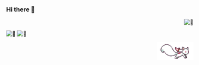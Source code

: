 ### Hi there 👋
<p align=right><img  height="50px" alt="🦑" src="https://count.getloli.com/get/@zivenyang?theme=rule34"></p>

<img height="150px" alt="🦑" src="https://github-readme-stats.vercel.app/api?username=zivenyang&show_icons=true"> <img height="150px" alt="🦑" src="https://github-readme-stats.vercel.app/api/top-langs/?username=zivenyang&layout=compact">  

<p align=right><img height="50px" src="./images/%E7%99%BD%E7%8B%90.gif"/></p>








